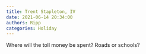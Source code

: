 ```yaml
---
title: Trent Stapleton, IV
date: 2021-06-14 20:34:00
authors: Ripp
categories: Holiday
---
```


 Where will the toll money be spent?
Roads or schools?